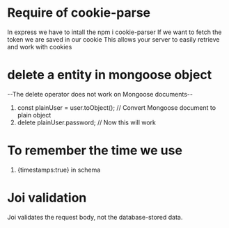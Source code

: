 # Require of cookie-parse

In express we have to intall the npm i cookie-parser
If we want to fetch the token we are saved in our cookie
This allows your server to easily retrieve and work with cookies

# delete a entity in mongoose object

--The delete operator does not work on Mongoose documents--

1. const plainUser = user.toObject(); // Convert Mongoose document to plain object
2. delete plainUser.password; // Now this will work

# To remember the time we use

1. {timestamps:true} in schema

# Joi validation

Joi validates the request body, not the database-stored data.
